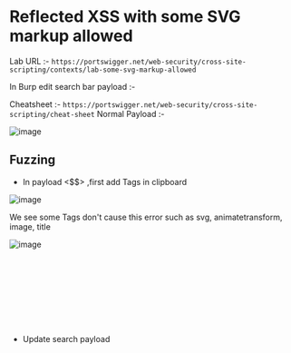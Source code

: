 # Reflected XSS with some SVG markup allowed
Lab URL :- `https://portswigger.net/web-security/cross-site-scripting/contexts/lab-some-svg-markup-allowed`

In Burp edit search bar payload :- 

Cheatsheet :- `https://portswigger.net/web-security/cross-site-scripting/cheat-sheet`
Normal Payload :- 

![image](https://user-images.githubusercontent.com/60841283/153717718-30b81eb3-cb2b-45b3-b52a-7d2fe7aac0e2.png)

## Fuzzing

* In payload <$$> ,first add Tags in clipboard

![image](https://user-images.githubusercontent.com/60841283/153717552-075f71b2-2db7-486b-8be3-c2bc5ed2577a.png)

We see some Tags don't cause this error such as svg, animatetransform, image, title

![image](https://user-images.githubusercontent.com/60841283/153718263-0890e56f-410c-462f-9750-09c8c18a20df.png)

* Update search payload <svg><animatetransform+$$=1> ,copy Events to Clipboard and paste in payload set.
  

